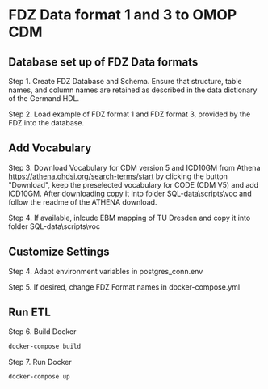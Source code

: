 # FDZ Data format 1 and 3 to OMOP CDM 

## Database set up of FDZ Data formats 

Step 1. Create FDZ Database and Schema. Ensure that structure, table names, and column names are retained as described in the data dictionary of the Germand HDL. 

Step 2. Load example of FDZ format 1 and FDZ format 3,  provided by the FDZ into the database.

## Add Vocabulary

Step 3. Download Vocabulary for CDM version 5 and ICD10GM from Athena https://athena.ohdsi.org/search-terms/start by clicking the button "Download", keep the preselected vocabulary for CODE (CDM V5) and add 	ICD10GM. After downloading copy it into folder SQL-data\scripts\voc and follow the readme of the ATHENA download.

Step 4. If available, inlcude EBM mapping of TU Dresden and copy it into folder SQL-data\scripts\voc 


## Customize Settings

Step 4. Adapt environment variables in postgres_conn.env 

Step 5. If desired, change FDZ Format names in docker-compose.yml

## Run ETL

Step 6. Build Docker 

```bash
docker-compose build
```

Step 7. Run Docker 

```bash
docker-compose up 
```

